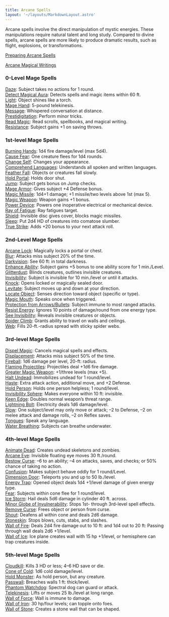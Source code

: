 ```yaml
---
title: Arcane Spells
layout: '~/layouts/MarkdownLayout.astro'
---
```

Arcane spells involve the direct manipulation of mystic energies. These
manipulations require natural talent and long study. Compared to divine
spells, arcane spells are more likely to produce dramatic results, such as
flight, explosions, or transformations.

[Preparing Arcane Spells](/modern.d20.srd/fx/preparing.arcane.spells)

[Arcane Magical Writings](/modern.d20.srd/fx/arcane.magical.writings)

### 0-Level Mage Spells

[Daze](/modern.d20.srd/fx/daze): Subject takes no actions for 1 round.  
[Detect Magical Aura](/modern.d20.srd/fx/detect.magical.aura): Detects spells
and magic items within 60 ft.  
[Light](/modern.d20.srd/fx/light): Object shines like a torch.  
[Mage Hand](/modern.d20.srd/fx/mage.hand): 5-pound telekinesis.  
[Message](/modern.d20.srd/fx/message): Whispered conversation at distance.  
[Prestidigitation](/modern.d20.srd/fx/prestidigitation): Perform minor tricks.  
[Read Magic](/modern.d20.srd/fx/read.magic): Read scrolls, spellbooks, and
magical writing.  
[Resistance](/modern.d20.srd/fx/resistance): Subject gains +1 on saving
throws.

### 1st-level Mage Spells

[Burning Hands](/modern.d20.srd/fx/burning.hands): 1d4 fire damage/level (max
5d4).  
[Cause Fear](/modern.d20.srd/fx/cause.fear): One creature flees for 1d4
rounds.  
[Change Self](/modern.d20.srd/fx/change.self): Changes your appearance.  
[Comprehend Languages](/modern.d20.srd/fx/comprehend.languages): Understands
all spoken and written languages.  
[Feather Fall](/modern.d20.srd/fx/feather.fall): Objects or creatures fall
slowly.  
[Hold Portal](/modern.d20.srd/fx/hold.portal): Holds door shut.  
[Jump](/modern.d20.srd/fx/jump): Subject gets bonus on Jump checks.  
[Mage Armor](/modern.d20.srd/fx/mage.armor): Gives subject +4 Defense bonus.  
[Magic Missile](/modern.d20.srd/fx/magic.missile): 1d4+1 damage; +1
missile/two levels above 1st (max 5).  
[Magic Weapon](/modern.d20.srd/fx/magic.weapon): Weapon gains +1 bonus.  
[Power Device](/modern.d20.srd/fx/power.device): Powers one inoperative
electrical or mechanical device.  
[Ray of Fatigue](/modern.d20.srd/fx/ray.of.fatigue): Ray fatigues target.  
[Shield](/modern.d20.srd/fx/shield): Invisible disc gives cover, blocks magic
missiles.  
[Sleep](/modern.d20.srd/fx/sleep): Put 2d4 HD of creatures into comatose
slumber.  
[True Strike](/modern.d20.srd/fx/true.strike): Adds +20 bonus to your next
attack roll.

### 2nd-Level Mage Spells

[Arcane Lock](/modern.d20.srd/fx/arcane.lock): Magically locks a portal or
chest.  
[Blur](/modern.d20.srd/fx/blur): Attacks miss subject 20% of the time.  
[Darkvision](/modern.d20.srd/fx/darkvision): See 60 ft: in total darkness.  
[Enhance Ability](/modern.d20.srd/fx/enhance.ability): Subject gains +5 bonus
to one ability score for 1 min./Level.  
[Glitterdust](/modern.d20.srd/fx/glitterdust): Blinds creatures, outlines
invisible creatures.  
[Invisibility](/modern.d20.srd/fx/invisibility): Subject is invisible for 10
min./level or until it attacks.  
[Knock](/modern.d20.srd/fx/knock): Opens locked or magically sealed door.  
[Levitate](/modern.d20.srd/fx/levitate): Subject moves up and down at your
direction.  
[Locate Object](/modern.d20.srd/fx/locate.object): Senses direction toward
object (specific or type).  
[Magic Mouth](/modern.d20.srd/fx/magic.mouth): Speaks once when triggered.  
[Protection from Arrows/Bullets](/modern.d20.srd/fx/protection.from.arrows.bullets): Subject
immune to most ranged attacks.  
[Resist Energy](/modern.d20.srd/fx/resist.energy): Ignores 10 points of
damage/round from one energy type.  
[See Invisibility](/modern.d20.srd/fx/see.invisibility): Reveals invisible
creatures or objects.  
[Spider Climb](/modern.d20.srd/fx/spider.climb): Grants ability to travel on
walls and ceilings.  
[Web](/modern.d20.srd/fx/web): Fills 20-ft.-radius spread with sticky spider
webs.

### 3rd-level Mage Spells

[Dispel Magic](/modern.d20.srd/fx/dispel.magic): Cancels magical spells and
effects.  
[Displacement](/modern.d20.srd/fx/displacement): Attacks miss subject 50% of
the time.  
[Fireball](/modern.d20.srd/fx/fireball): 1d6 damage per level, 20-ft: radius.  
[Flaming Projectiles](/modern.d20.srd/fx/flaming.projectiles): Projectiles
deal +1d6 fire damage.  
[Greater Magic Weapon](/modern.d20.srd/fx/greater.magic.weapon): +1/three
levels (max +5).  
[Halt Undead](/modern.d20.srd/fx/halt.undead): Immobilizes undead for 1
round/level.  
[Haste](/modern.d20.srd/fx/haste): Extra attack action, additional move, and
+2 Defense.  
[Hold Person](/modern.d20.srd/fx/hold.person): Holds one person helpless; 1
round/level.  
[Invisibility Sphere](/modern.d20.srd/fx/invisibility): Makes everyone within
10 ft: invisible.  
[Keen Edge](/modern.d20.srd/fx/keen.edge): Doubles normal weapon’s threat
range.  
[Lightning Bolt](/modern.d20.srd/fx/lightning.bolt): Electricity deals 1d6
damage/level.  
[Slow](/modern.d20.srd/fx/slow): One subject/level may only move or attack; –2
to Defense, –2 on melee attack and damage rolls, –2 on Reflex saves.  
[Tongues](/modern.d20.srd/fx/tongues): Speak any language.  
[Water Breathing](/modern.d20.srd/fx/water.breathing): Subjects can breathe
underwater.

### 4th-level Mage Spells

[Animate Dead](/modern.d20.srd/fx/animate.dead): Creates undead skeletons and
zombies.  
[Arcane Eye](/modern.d20.srd/fx/arcane.eye): Invisible floating eye moves 30
ft./round.  
[Bestow Curse](/modern.d20.srd/fx/bestow.curse): –6 to an ability; –4 on
attacks, saves, and checks; or 50% chance of taking no action.  
[Confusion](/modern.d20.srd/fx/confusion): Makes subject behave oddly for 1
round/Level.  
[Dimension Door](/modern.d20.srd/fx/dimension.door): Teleports you and up to
50 lb./level.  
[Energy Trap](/modern.d20.srd/fx/energy.trap): Opened object deals 1d4
+1/level damage of given energy type.  
[Fear](/modern.d20.srd/fx/fear): Subjects within cone flee for 1 round/level.  
[Ice Storm](/modern.d20.srd/fx/ice.storm): Hail deals 5d6 damage in cylinder
40 ft. across.  
[Minor Globe of Invulnerability](/modern.d20.srd/fx/minor.globe.of.invulnerability): Stops
1st- through 3rd-level spell effects.  
[Remove Curse](/modern.d20.srd/fx/remove.curse): Frees object or person from
curse.  
[Shout](/modern.d20.srd/fx/shout): Deafens all within cone and deals 2d6
damage.  
[Stoneskin](/modern.d20.srd/fx/stoneskin): Stops blows, cuts, stabs, and
slashes.  
[Wall of Fire](/modern.d20.srd/fx/wall.of.fire): Deals 2d4 fire damage out to
10 ft: and 1d4 out to 20 ft: Passing through wall deals 2d6 +1/level.  
[Wall of Ice](/modern.d20.srd/fx/wall.of.ice): Ice plane creates wall with 15
hp +1/level, or hemisphere can trap creatures inside.

### 5th-level Mage Spells

[Cloudkill](/modern.d20.srd/fx/cloudkill): Kills 3 HD or less; 4–6 HD save or
die.  
[Cone of Cold](/modern.d20.srd/fx/cone.of.cold): 1d6 cold damage/level.  
[Hold Monster](/modern.d20.srd/fx/hold.monster): As hold person, but any
creature.  
[Passwall](/modern.d20.srd/fx/passwall): Breaches walls 1 ft: thick/level.  
[Phantom Watchdog](/modern.d20.srd/fx/phantom.watchdog): Spectral dog can
guard or attack.  
[Telekinesis](/modern.d20.srd/fx/telekinesis): Lifts or moves 25 lb./level at
long range.  
[Wall of Force](/modern.d20.srd/fx/wall.of.force): Wall is immune to damage.  
[Wall of Iron](/modern.d20.srd/fx/wall.of.iron): 30 hp/four levels; can topple
onto foes.  
[Wall of Stone](/modern.d20.srd/fx/wall.of.stone): Creates a stone wall that
can be shaped.

